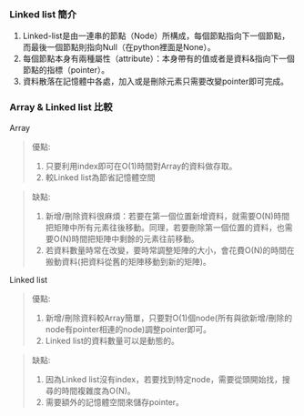 ### Linked list 簡介
1.  Linked-list是由一連串的節點（Node）所構成，每個節點指向下一個節點，而最後一個節點則指向Null（在python裡面是None）。
2.  每個節點本身有兩種屬性（attribute）：本身帶有的值或者是資料&指向下一個節點的指標（pointer）。
3.  資料散落在記憶體中各處，加入或是刪除元素只需要改變pointer即可完成。


### Array & Linked list 比較
Array
> 優點: 
> 1.  只要利用index即可在O(1)時間對Array的資料做存取。
> 2.  較Linked list為節省記憶體空間

> 缺點:
> 1.  新增/刪除資料很麻煩：若要在第一個位置新增資料，就需要O(N)時間把矩陣中所有元素往後移動。同理，若要刪除第一個位置的資料，也需要O(N)時間把矩陣中剩餘的元素往前移動。
> 2.  若資料數量時常在改變，要時常調整矩陣的大小，會花費O(N)的時間在搬動資料(把資料從舊的矩陣移動到新的矩陣)。

Linked list
> 優點:
> 1.  新增/刪除資料較Array簡單，只要對O(1)個node(所有與欲新增/刪除的node有pointer相連的node)調整pointer即可。
> 2.  Linked list的資料數量可以是動態的。

> 缺點:
> 1.  因為Linked list沒有index，若要找到特定node，需要從頭開始找，搜尋的時間複雜度為O(N)。
> 2.  需要額外的記憶體空間來儲存pointer。
